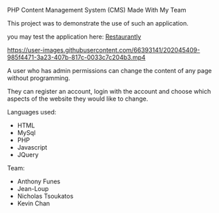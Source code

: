 PHP Content Management System (CMS) Made With My Team

This project was to demonstrate the use of such an application. 

you may test the application here:  [Restaurantly](http://restaurantly.infinityfreeapp.com/Restaurantly/index.php)

https://user-images.githubusercontent.com/66393141/202045409-985f4471-3a23-407b-817c-0033c7c204b3.mp4

A user who has admin permissions can change the content of any page without programming.

They can register an account, login with the account and choose which aspects of the website they would like to change.

Languages used:
- HTML
- MySql
- PHP
- Javascript
- JQuery


Team:
- Anthony Funes
- Jean-Loup
- Nicholas Tsoukatos
- Kevin Chan
